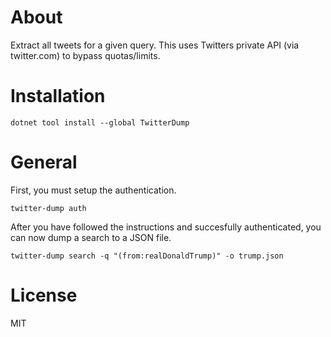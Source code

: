 # About

Extract all tweets for a given query. This uses Twitters private API (via twitter.com) to bypass quotas/limits.

# Installation

```
dotnet tool install --global TwitterDump
```

# General

First, you must setup the authentication.

```
twitter-dump auth
```

After you have followed the instructions and succesfully authenticated, you can now dump a search to a JSON file.

```
twitter-dump search -q "(from:realDonaldTrump)" -o trump.json
```

# License

MIT